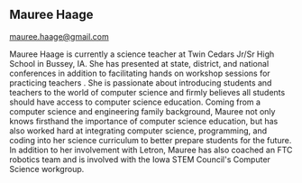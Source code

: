 ## Mauree Haage

[mauree.haage@gmail.com](mailto:mauree.haage@gmail.com)

Mauree Haage is currently a science teacher at Twin Cedars Jr/Sr High School in Bussey, IA.  She has presented at state, district, and national conferences in addition to facilitating hands on workshop sessions for practicing teachers . She is passionate about introducing students and teachers to the world of computer science and firmly believes all students should have access to computer science education. Coming from a computer science and engineering family background, Mauree not only knows firsthand the importance of computer science education, but has also worked hard at integrating computer science, programming, and coding into her science curriculum to better prepare students for the future.  In addition to her involvement with Letron, Mauree has also coached an FTC robotics team and is involved with the Iowa STEM Council's Computer Science workgroup.
